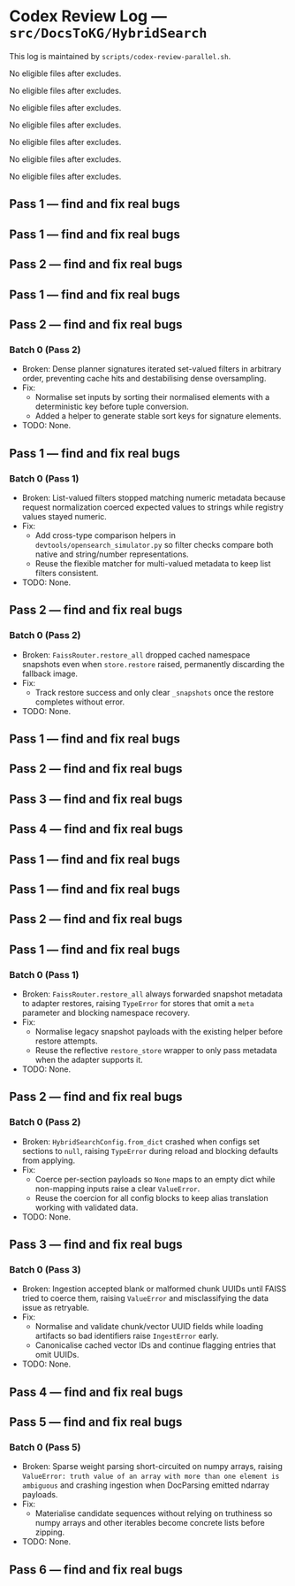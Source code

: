 # Codex Review Log — `src/DocsToKG/HybridSearch`
This log is maintained by `scripts/codex-review-parallel.sh`.

<!-- 2025-10-22 16:55:34Z UTC -->
No eligible files after excludes.

<!-- 2025-10-22 17:01:20Z UTC -->
No eligible files after excludes.

<!-- 2025-10-22 17:13:46Z UTC -->
No eligible files after excludes.

<!-- 2025-10-23 01:39:11Z UTC -->
No eligible files after excludes.

<!-- 2025-10-23 02:48:00Z UTC -->
No eligible files after excludes.

<!-- 2025-10-23 03:05:49Z UTC -->
No eligible files after excludes.

<!-- 2025-10-23 03:55:00Z UTC -->
No eligible files after excludes.

<!-- 2025-10-23 04:04:17Z UTC -->
## Pass 1 — find and fix real bugs

<!-- 2025-10-23 04:06:49Z UTC -->
## Pass 1 — find and fix real bugs

<!-- 2025-10-23 04:06:55Z UTC -->
## Pass 2 — find and fix real bugs

<!-- 2025-10-23 04:24:41Z UTC -->
## Pass 1 — find and fix real bugs

<!-- 2025-10-23 04:25:01Z UTC -->
## Pass 2 — find and fix real bugs

### Batch 0 (Pass 2)
- Broken: Dense planner signatures iterated set-valued filters in arbitrary order, preventing cache hits and destabilising dense oversampling.
- Fix:
  - Normalise set inputs by sorting their normalised elements with a deterministic key before tuple conversion.
  - Added a helper to generate stable sort keys for signature elements.
- TODO: None.

<!-- 2025-10-23 04:46:08Z UTC -->
## Pass 1 — find and fix real bugs

### Batch 0 (Pass 1)
- Broken: List-valued filters stopped matching numeric metadata because request normalization coerced expected values to strings while registry values stayed numeric.
- Fix:
  - Add cross-type comparison helpers in `devtools/opensearch_simulator.py` so filter checks compare both native and string/number representations.
  - Reuse the flexible matcher for multi-valued metadata to keep list filters consistent.
- TODO: None.

<!-- 2025-10-23 04:58:47Z UTC -->
## Pass 2 — find and fix real bugs
### Batch 0 (Pass 2)
- Broken: `FaissRouter.restore_all` dropped cached namespace snapshots even when `store.restore` raised, permanently discarding the fallback image.
- Fix:
  - Track restore success and only clear `_snapshots` once the restore completes without error.
- TODO: None.

<!-- 2025-10-23 05:59:19Z UTC -->
## Pass 1 — find and fix real bugs

<!-- 2025-10-23 05:59:23Z UTC -->
## Pass 2 — find and fix real bugs

<!-- 2025-10-23 05:59:29Z UTC -->
## Pass 3 — find and fix real bugs

<!-- 2025-10-23 05:59:39Z UTC -->
## Pass 4 — find and fix real bugs

<!-- 2025-10-23 06:00:14Z UTC -->
## Pass 1 — find and fix real bugs

<!-- 2025-10-23 06:45:07Z UTC -->
## Pass 1 — find and fix real bugs

<!-- 2025-10-23 06:45:11Z UTC -->
## Pass 2 — find and fix real bugs

<!-- 2025-10-23 06:52:53Z UTC -->
## Pass 1 — find and fix real bugs

### Batch 0 (Pass 1)
- Broken: `FaissRouter.restore_all` always forwarded snapshot metadata to adapter restores, raising `TypeError` for stores that omit a `meta` parameter and blocking namespace recovery.
- Fix:
  - Normalise legacy snapshot payloads with the existing helper before restore attempts.
  - Reuse the reflective `restore_store` wrapper to only pass metadata when the adapter supports it.
- TODO: None.

<!-- 2025-10-23 06:57:19Z UTC -->
## Pass 2 — find and fix real bugs
### Batch 0 (Pass 2)
- Broken: `HybridSearchConfig.from_dict` crashed when configs set sections to `null`, raising `TypeError` during reload and blocking defaults from applying.
- Fix:
  - Coerce per-section payloads so `None` maps to an empty dict while non-mapping inputs raise a clear `ValueError`.
  - Reuse the coercion for all config blocks to keep alias translation working with validated data.
- TODO: None.

<!-- 2025-10-23 07:04:16Z UTC -->
## Pass 3 — find and fix real bugs

### Batch 0 (Pass 3)
- Broken: Ingestion accepted blank or malformed chunk UUIDs until FAISS tried to coerce them, raising `ValueError` and misclassifying the data issue as retryable.
- Fix:
  - Normalise and validate chunk/vector UUID fields while loading artifacts so bad identifiers raise `IngestError` early.
  - Canonicalise cached vector IDs and continue flagging entries that omit UUIDs.
- TODO: None.

<!-- 2025-10-23 07:17:04Z UTC -->
## Pass 4 — find and fix real bugs

<!-- 2025-10-23 07:21:44Z UTC -->
## Pass 5 — find and fix real bugs
### Batch 0 (Pass 5)
- Broken: Sparse weight parsing short-circuited on numpy arrays, raising `ValueError: truth value of an array with more than one element is ambiguous` and crashing ingestion when DocParsing emitted ndarray payloads.
- Fix:
  - Materialise candidate sequences without relying on truthiness so numpy arrays and other iterables become concrete lists before zipping.
- TODO: None.

<!-- 2025-10-23 07:28:04Z UTC -->
## Pass 6 — find and fix real bugs

